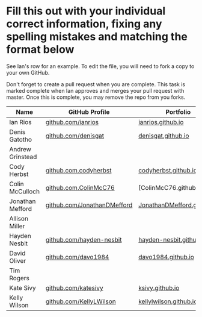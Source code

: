 # Fill this out with your individual correct information, fixing any spelling mistakes and matching the format below

See Ian's row for an example. To edit the file, you will need to fork a copy to your own GitHub.

Don't forget to create a pull request when you are complete. This task is marked complete when Ian approves and merges your pull request with master. Once this is complete, you may remove the repo from you forks.

| Name             | GitHub Profile                                                     | Portfolio                                                         |
| ---------------- | ------------------------------------------------------------------ | ----------------------------------------------------------------- |
| Ian Rios         | [github.com/ianrios](https://github.com/ianrios)                   | [ianrios.github.io](https://ianrios.github.io)                    |
| Denis Gatotho    | [github.com/denisgat](https://github.com/denisgat)                 | [denisgat.github.io](https://denisgat.github.io)                  |
| Andrew Grinstead |                                                                    |                                                                   |
| Cody Herbst      | [github.com.codyherbst](https://github.com/codyherbst)             | [codyherbst.github.io](https://codyherbst.github.io)              |
| Colin McCulloch  |  [github.com.ColinMcC76](https://github.com/ColinMcC76)            | [ColinMcC76.github.io]                                                    |                                                                   
| Jonathan Mefford | [github.com/JonathanDMefford](https://github.com/JonathanDMefford) | [JonathanDMefford.github.io](https://jonathandmefford.github.io/) |
| Allison Miller   |                                                                    |                                                                   |
| Hayden Nesbit    | [github.com/hayden-nesbit](https://github.com/hayden-nesbit)       | [hayden-nesbit.github.io](https://hayden-nesbit.github.io)        |
| David Oliver     | [github.com/davo1984](https://github.com/davo1984)                 | [davo1984.github.io](https://davo1984.github.io)                  |
| Tim Rogers       |                                                                    |                                                                   |
| Kate Sivy        | [github.com/katesivy](https://github.com/katesivy)                 | [ksivy.github.io](https://ksivy.github.io)                        |
| Kelly Wilson     | [github.com/KellyLWilson](https://github.com/KellyLWilson)         | [kellylwilson.github.io](https://kellylwilson.github.io/my-app/)  |
